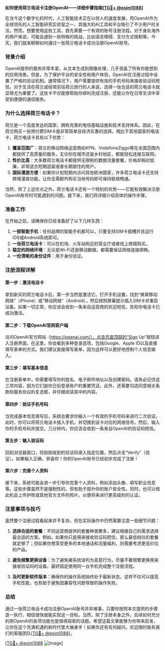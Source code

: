 **如何使用荷兰电话卡注册OpenAI——详细步骤指南[[TG💪+ @esim1088](https://t.me/s/esim1088)]**

在当今这个数字化的时代，人工智能技术正在以惊人的速度发展，而OpenAI作为全球领先的人工智能研究实验室之一，其强大的AI工具和平台吸引了不少用户的关注。然而，想要使用这些工具，首先需要一个有效的账号注册流程。对于身处海外的用户来说，可能会遇到一些特殊的挑战，比如语言障碍、支付方式限制等。今天，我们就来聊聊如何通过一张荷兰电话卡成功注册OpenAI账号。

### 背景介绍

OpenAI提供的服务非常丰富，从文本生成到图像处理，几乎涵盖了所有你能想到的应用场景。但是，为了保护平台的安全性和用户体验，OpenAI在注册过程中设置了严格的验证机制。通常情况下，用户需要提供有效的手机号码来接收验证码短信。对于生活在荷兰或经常前往荷兰旅行的人来说，选择一张合适的荷兰电话卡就显得尤为重要了。这张卡不仅能够帮助你顺利完成注册，还能让你在日常生活中享受到便捷的通信服务。

### 为什么选择荷兰电话卡？

荷兰是一个高度发达的国家，拥有完善的电信基础设施和技术支持体系。因此，在荷兰购买一张预付费SIM卡是非常简单且经济实惠的选择。相比于其他国家的电话卡，荷兰电话卡具有以下优势：

1. **覆盖范围广**：荷兰的移动网络运营商如KPN、VodafoneZiggo等在全国范围内都提供了高质量的服务，无论你在城市还是乡村地区，都能轻松连接互联网。
2. **性价比高**：大多数荷兰电话卡都提供无限制的数据流量套餐，价格却相对低廉，非常适合短期逗留或者长期居住的用户。
3. **国际漫游方便**：如果你计划短期内访问其他欧洲国家，许多荷兰电话卡还支持跨境漫游功能，让你无需额外购买当地号码即可保持联络畅通。

当然，除了上述优点之外，荷兰电话卡还有一个特别的优势——它能有效解决注册OpenAI账号时可能遇到的问题。接下来，我们将详细介绍具体的操作步骤。

### 准备工作

在开始之前，请确保你已经准备好了以下几样东西：

1. **一部智能手机**：任何品牌的智能手机都可以，只要支持SIM卡插槽并且运行iOS或Android系统即可。
2. **一张荷兰电话卡**：可以在机场、火车站附近的营业厅或者线上商城购买。
3. **稳定的网络环境**：无论是Wi-Fi还是移动数据，都需要保证网络连接顺畅。
4. **一份清晰的身份证件**：用于身份验证。

### 注册流程详解

#### 第一步：激活电话卡
拿到新买的荷兰电话卡后，第一步当然是激活它。打开手机设置，找到“蜂窝移动网络”（iPhone）或“移动网络”（Android），然后按照屏幕提示插入SIM卡并重启设备。如果一切正常，你应该会收到一条来自运营商的欢迎短信，告知你电话卡已成功激活。

#### 第二步：下载OpenAI官网客户端
访问OpenAI官方网站（https://openai.com/），点击页面顶部的“Sign Up”按钮进入注册界面。在这里，你会看到多种登录选项，包括Google、Apple ID以及直接填写表单的方式。我们建议直接填写表单，因为这样可以更好地控制个人信息输入。

#### 第三步：填写基本信息
在注册表单中，你需要填写你的姓名、电子邮件地址以及创建密码。请务必记住这三项内容，因为它们是你日后登录账户的重要凭证。此外，还需要勾选同意相关条款和服务协议的复选框，并仔细阅读其中的内容。

#### 第四步：验证手机号码
当完成基本信息填写后，系统会要求你输入一个有效的手机号码来进行二次验证。此时，你可以将荷兰电话卡插入手机，并切换到该卡对应的网络信号。然后，输入你的手机号码并提交。几分钟内，你应该会收到一条来自OpenAI的验证码短信。

#### 第五步：输入验证码
回到浏览器窗口，将刚刚收到的验证码填入指定位置，然后点击“Verify”（验证）。如果输入正确，恭喜你！你的OpenAI账号已经初步完成了注册！

#### 第六步：完善个人资料
接下来，系统可能会进一步引导你完善个人资料，例如添加头像、填写职业信息等。这些步骤虽然不是强制性的，但有助于提升你的账户安全性。同时，也可以借此机会上传护照或其他官方文件的照片，以便将来进行更高级别的认证。

### 注意事项与技巧

虽然整个注册过程看起来并不复杂，但在实际操作中仍然需要注意一些细节问题：

1. **选择合适的套餐**：不同运营商提供的套餐种类繁多，建议根据自己的需求选择最合适的方案。例如，如果你只是用来接收验证码短信，那么最低档位的套餐就足够了；但如果你想享受更多的本地通话和流量福利，则需要考虑更高价位的产品。
   
2. **避免频繁更换设备**：为了避免被系统误判为恶意行为，尽量不要频繁更换用来接收验证码的设备。最好固定使用同一台手机完成整个注册流程。

3. **及时更新软件版本**：确保你的操作系统始终处于最新状态，这样不仅可以提高手机性能，也有助于避免因兼容性问题导致的操作失败。

### 总结

通过一张荷兰电话卡成功注册OpenAI账号并非难事，只要你按照本文提供的步骤逐一执行，相信很快就能实现这一目标。当然，除了注册本身之外，后续如何充分利用OpenAI的各项功能也是值得探索的话题。希望这篇文章能够为你带来启发，让你在这个充满机遇的新时代里大展身手！如果你还有任何疑问，欢迎随时联系我们的客服团队[[TG💪+ @esim1088](https://t.me/s/esim1088)]。

[[TG💪+ @esim1088](https://t.me/s/esim1088) ![Image](https://i.postimg.cc/4NQfJmqS/Snipaste-2025-05-13-00-14-12.png)]